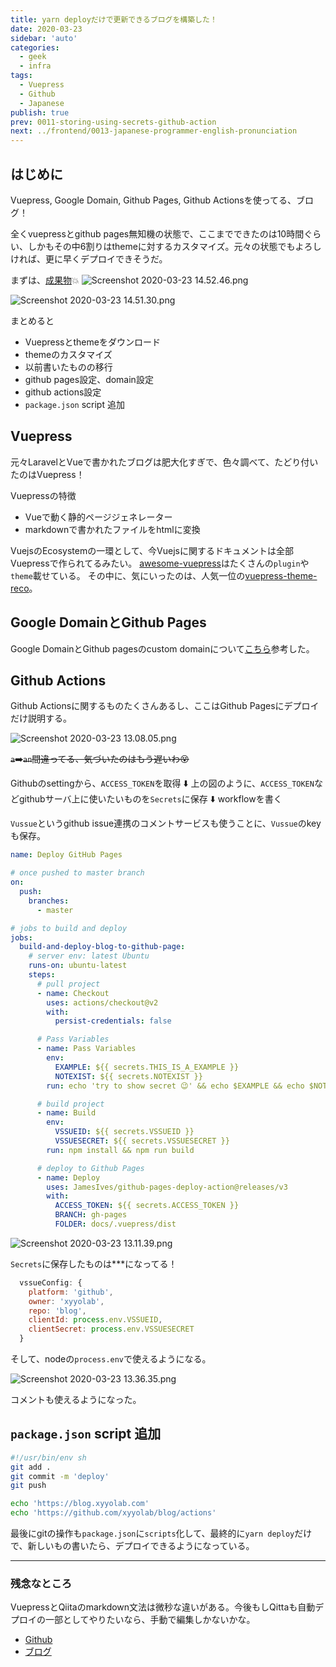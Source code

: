```yaml
---
title: yarn deployだけで更新できるブログを構築した！
date: 2020-03-23
sidebar: 'auto'
categories:
  - geek
  - infra
tags:
  - Vuepress
  - Github
  - Japanese
publish: true
prev: 0011-storing-using-secrets-github-action
next: ../frontend/0013-japanese-programmer-english-pronunciation
---
```


## はじめに

Vuepress, Google Domain, Github Pages, Github Actionsを使ってる、ブログ！

全くvuepressとgithub pages無知機の状態で、ここまでできたのは10時間ぐらい、しかもその中6割りはthemeに対するカスタマイズ。元々の状態でもよろしければ、更に早くデプロイできそうだ。

まずは、[成果物](https://blog.xyyolab.com)💥
![Screenshot 2020-03-23 14.52.46.png](https://qiita-image-store.s3.ap-northeast-1.amazonaws.com/0/470919/ce2736e5-9fbc-fc85-4a4b-820346a24484.png)

![Screenshot 2020-03-23 14.51.30.png](https://qiita-image-store.s3.ap-northeast-1.amazonaws.com/0/470919/6b7ad773-f43c-e6ae-1613-f54b8a5027c5.png)

まとめると
 - Vuepressとthemeをダウンロード
 - themeのカスタマイズ
 - 以前書いたものの移行
 - github pages設定、domain設定
 - github actions設定
 - `package.json` script 追加

## Vuepress

元々LaravelとVueで書かれたブログは肥大化すぎで、色々調べて、たどり付いたのはVuepress！

Vuepressの特徴

 - Vueで動く静的ページジェネレーター
 - markdownで書かれたファイルをhtmlに変換

VuejsのEcosystemの一環として、今Vuejsに関するドキュメントは全部Vuepressで作られてるみたい。
[awesome-vuepress](https://github.com/vuepressjs/awesome-vuepress)はたくさんの`plugin`や`theme`載せている。
その中に、気にいったのは、人気一位の[vuepress-theme-reco](https://vuepress-theme-reco.recoluan.com/en/)。

## Google DomainとGithub Pages

Google DomainとGithub pagesのcustom domainについて[こちら](https://dev.to/trentyang/how-to-setup-google-domain-for-github-pages-1p58)参考した。

## Github Actions

Github Actionsに関するものたくさんあるし、ここはGithub Pagesにデプロイだけ説明する。

![Screenshot 2020-03-23 13.08.05.png](https://qiita-image-store.s3.ap-northeast-1.amazonaws.com/0/470919/6d81c510-7f25-a039-5087-f07854d6d75e.png)

~~`a`➡️`an`間違ってる、気づいたのはもう遅いわ😵~~

Githubのsettingから、`ACCESS_TOKEN`を取得
⬇️
上の図のように、`ACCESS_TOKEN`などgithubサーバ上に使いたいものを`Secrets`に保存
⬇️
workflowを書く

`Vussue`というgithub issue連携のコメントサービスも使うことに、`Vussue`のkeyも保存。

```yaml
name: Deploy GitHub Pages

# once pushed to master branch
on:
  push:
    branches:
      - master

# jobs to build and deploy
jobs:
  build-and-deploy-blog-to-github-page:
    # server env: latest Ubuntu
    runs-on: ubuntu-latest
    steps:
      # pull project
      - name: Checkout
        uses: actions/checkout@v2
        with:
          persist-credentials: false

      # Pass Variables
      - name: Pass Variables
        env:
          EXAMPLE: ${{ secrets.THIS_IS_A_EXAMPLE }}
          NOTEXIST: ${{ secrets.NOTEXIST }}
        run: echo 'try to show secret 😉' && echo $EXAMPLE && echo $NOTEXIST

      # build project
      - name: Build
        env:
          VSSUEID: ${{ secrets.VSSUEID }}
          VSSUESECRET: ${{ secrets.VSSUESECRET }}
        run: npm install && npm run build

      # deploy to Github Pages
      - name: Deploy
        uses: JamesIves/github-pages-deploy-action@releases/v3
        with:
          ACCESS_TOKEN: ${{ secrets.ACCESS_TOKEN }}
          BRANCH: gh-pages
          FOLDER: docs/.vuepress/dist


```

![Screenshot 2020-03-23 13.11.39.png](https://qiita-image-store.s3.ap-northeast-1.amazonaws.com/0/470919/e72b8478-89cb-6f45-f406-e6938f81e1c7.png)

`Secrets`に保存したものは***になってる！

```js
  vssueConfig: {
    platform: 'github',
    owner: 'xyyolab',
    repo: 'blog',
    clientId: process.env.VSSUEID,
    clientSecret: process.env.VSSUESECRET
  }
```

そして、nodeの`process.env`で使えるようになる。

![Screenshot 2020-03-23 13.36.35.png](https://qiita-image-store.s3.ap-northeast-1.amazonaws.com/0/470919/0a508150-59e8-948c-4601-b57012db2ed6.png)

コメントも使えるようになった。

## `package.json` script 追加

```sh
#!/usr/bin/env sh
git add .
git commit -m 'deploy'
git push

echo 'https://blog.xyyolab.com'
echo 'https://github.com/xyyolab/blog/actions'
```
最後にgitの操作も`package.json`に`scripts`化して、最終的に`yarn deploy`だけで、新しいもの書いたら、デプロイできるようになっている。


---
### 残念なところ
VuepressとQiitaのmarkdown文法は微秒な違いがある。今後もしQittaも自動デプロイの一部としてやりたいなら、手動で編集しかないかな。


- [Github](https://github.com/xyyolab)
- [ブログ](https://blog.xyyolab.com)

